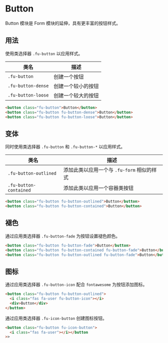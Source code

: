 # Button

Button 模块是 Form 模块的延伸，具有更丰富的按钮样式。

## 用法

使用类选择器 `.fu-button` 以应用样式。

| 类名               | 描述               |
| ------------------ | ------------------ |
| `.fu-button`       | 创建一个按钮       |
| `.fu-button-dense` | 创建一个较小的按钮 |
| `.fu-button-loose` | 创建一个较大的按钮 |

```html
<button class="fu-button">Button</button>
<button class="fu-button fu-button-dense">Button</button>
<button class="fu-button fu-button-loose">Button</button>
```

## 变体

同时使用类选择器 `.fu-button` 和 `.fu-button-*` 以应用样式。

| 类名                   | 描述                                       |
| ---------------------- | ------------------------------------------ |
| `.fu-button-outlined`  | 添加此类以应用一个与 `.fu-form` 相似的样式 |
| `.fu-button-contained` | 添加此类以应用一个容器类按钮               |

```html
<button class="fu-button fu-button-outlined">Button</button>
<button class="fu-button fu-button-contained">Button</button>
```

## 褪色

通过应用类选择器 `.fu-button-fade` 为按钮设置褪色颜色。

```html
<button class="fu-button fu-button-fade">Button</button>
<button class="fu-button fu-button-contained fu-button-fade">Button</button>
<button class="fu-button fu-button-outlined fu-button-fade">Button</button>
```

## 图标

通过应用类选择器 `.fu-button-icon` 配合 `fontawesome` 为按钮添加图标。

```html
<button class="fu-button fu-button-outlined">
  <i class="fas fa-user fu-button-icon"></i>
  <div>Button</div>
</button>
```

通过应用类选择器 `.fu-icon-button` 创建图标按钮。

```html
<button class="fu-button fu-icon-button">
  <i class="fas fa-user"></i></button
>>
```
